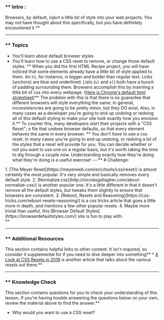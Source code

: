 ### ** Intro :
>
Browsers, by default, inject a little bit of style into your web projects. You may not have thought about this specifically, but you  have definitely encountered it.** 

---


### ** Topics
- You'll learn about default browser styles
- You'll learn how to use a CSS reset to remove, or change those default styles. ** When you did the first HTML Recipe project, you will have noticed that some elements already have a little bit of style applied to them. An `h1`, for instance, is bigger and bolder than regular text. Links (`a`nchors) are blue and underlined. Lists (`ul` and `ol`) both have a bunch of padding surrounding them. Browsers accomplish this by inserting a little bit of css into every webpage. ([Here is Chrome's default html stylesheet](https://chromium.googlesource.com/chromium/blink/+/refs/heads/main/Source/core/css/html.css))** The problem with this is that there is no guarantee that different browsers will style everything the same. In general, inconsistencies are going to be pretty minor, but they DO exist. Also, in many cases as a developer you're going to end up undoing or redoing all of this default styling to make your site look exactly how you envision it.** To counter this, many developers start their projects with a "CSS Reset"; a file that undoes browser defaults, so that every element behaves the same in every browser. ** You don't _have_ to use a css reset. In many cases you're going to end up undoing, or redoing a lot of the styles that a reset will provide for you. You can decide whether or not you want to use one on a regular basis, but it's worth taking the time to dig through a couple now. Understanding exactly how they're doing what they're doing is a useful exercise!
---** # Challenge:
<div class="lesson-content__panel" markdown="1">
1. [The Meyer Reset](https://meyerweb.com/eric/tools/css/reset/) is almost certainly the most popular. It's very simple and basically removes every default style.
2. [Normalize.css](http://nicolasgallagher.com/about-normalize-css/) is another popular one. It's a little different in that it doesn't remove all the default styles, but tweaks them slightly to ensure that browsers are consistent.
3. [Reboot, Resets and Reasoning](https://css-tricks.com/reboot-resets-reasoning/) is a css tricks article that goes a little more in depth, and mentions a few other popular resets.
4. Maybe more trivial than useful, this [Browser Default Styles](https://browserdefaultstyles.com/) site is fun to play with.
</div>** 

---


### ** Additional Resources
This section contains helpful links to other content. It isn't required, so consider it supplemental for if you need to dive deeper into something** * [A Look at CSS Resets in 2018](https://bitsofco.de/a-look-at-css-resets-in-2018/) is another article that talks about the various resets out there.** 

---


### ** Knowledge Check
This section contains questions for you to check your understanding of this lesson. If you're having trouble answering the questions below on your own, review the material above to find the answer.** 

* Why would you want to use a CSS reset?
